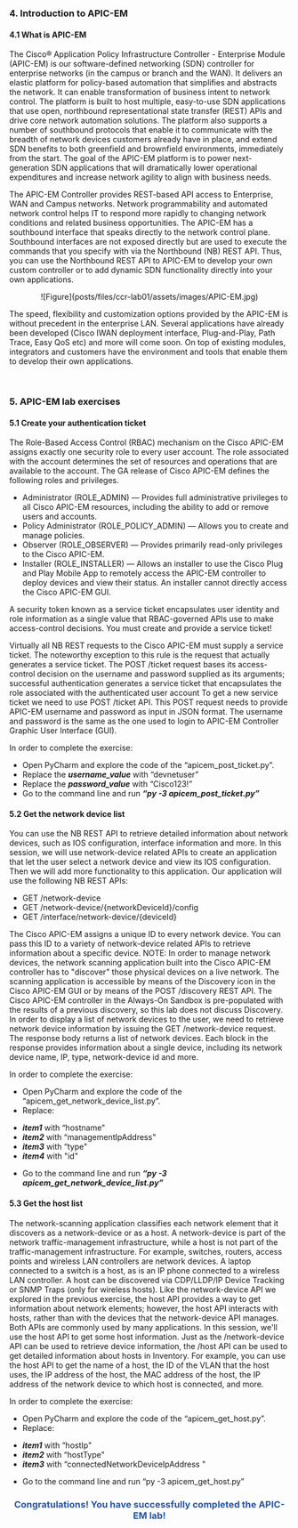 <h3 id="4. Introduction to APIC-EM">4. Introduction to APIC-EM</h3>

<h4 id="4.1 What is APIC-EM">4.1 What is APIC-EM</h4>

The Cisco® Application Policy Infrastructure Controller - Enterprise Module (APIC-EM) is our software-defined networking (SDN) controller for enterprise networks (in the campus or branch and the WAN). It delivers an elastic platform for policy-based automation that simplifies and abstracts the network. It can enable transformation of business intent to network control. The platform is built to host multiple, easy-to-use SDN applications that use open, northbound representational state transfer (REST) APIs and drive core network automation solutions. The platform also supports a number of southbound protocols that enable it to communicate with the breadth of network devices customers already have in place, and extend SDN benefits to both greenfield and brownfield environments, immediately from the start. The goal of the APIC-EM platform is to power next-generation SDN applications that will dramatically lower operational expenditures and increase network agility to align with business needs.

The APIC-EM Controller provides REST-based API access to Enterprise, WAN and Campus networks. Network programmability and automated network control helps IT to respond more rapidly to changing network conditions and related business opportunities.
The APIC-EM has a southbound interface that speaks directly to the network control plane. Southbound interfaces are not exposed directly but are used to execute the commands that you specify with via the Northbound (NB) REST API. Thus, you can use the Northbound REST API to APIC-EM to develop your own custom controller or to add dynamic SDN functionality directly into your own applications.

<div align="center">
![Figure](posts/files/ccr-lab01/assets/images/APIC-EM.jpg)
</div>

The speed, flexibility and customization options provided by the APIC-EM is without precedent in the enterprise LAN. Several applications have already been developed (Cisco IWAN deployment interface, Plug-and-Play, Path Trace, Easy QoS etc) and more will come soon. On top of existing modules, integrators and customers have the environment and tools that enable them to develop their own applications.


</br>
<h3 id="5. APIC-EM lab exercises">5. APIC-EM lab exercises</h3>

<h4 id="[5.1 Create your authentication ticket">5.1 Create your authentication ticket</h4>

The Role-Based Access Control (RBAC) mechanism on the Cisco APIC-EM assigns exactly one security role to every user account. The role associated with the account determines the set of resources and operations that are available to the account. The GA release of Cisco APIC-EM defines the following roles and privileges.
*	Administrator (ROLE_ADMIN) — Provides full administrative privileges to all Cisco APIC-EM resources, including the ability to add or remove users and accounts.
*	Policy Administrator (ROLE_POLICY_ADMIN) — Allows you to create and manage policies.
*	Observer (ROLE_OBSERVER) — Provides primarily read-only privileges to the Cisco APIC-EM.
*	Installer (ROLE_INSTALLER) — Allows an installer to use the Cisco Plug and Play Mobile App to remotely access the APIC-EM controller to deploy devices and view their status. An installer cannot directly access the Cisco APIC-EM GUI.

A security token known as a service ticket encapsulates user identity and role information as a single value that RBAC-governed APIs use to make access-control decisions. You must create and provide a service ticket!

Virtually all NB REST requests to the Cisco APIC-EM must supply a service ticket. The noteworthy exception to this rule is the request that actually generates a service ticket. The POST /ticket request bases its access-control decision on the username and password supplied as its arguments; successful authentication generates a service ticket that encapsulates the role associated with the authenticated user account
To get a new service ticket we need to use POST /ticket API. This POST request needs to provide APIC-EM username and password as input in JSON format. The username and password is the same as the one used to login to APIC-EM Controller Graphic User Interface (GUI).

In order to complete the exercise:
*	Open PyCharm and explore the code of the “apicem_post_ticket.py”.
*	Replace the ***username_value*** with “devnetuser”
*	Replace the ***password_value*** with “Cisco123!”
*	Go to the command line and run ***“py -3 apicem_post_ticket.py”***



<h4 id="5.2 Get the network device list">5.2 Get the network device list</h4>

You can use the NB REST API to retrieve detailed information about network devices, such as IOS configuration, interface information and more. In this session, we will use network-device related APIs to create an application that let the user select a network device and view its IOS configuration. Then we will add more functionality to this application.
Our application will use the following NB REST APIs:

*	GET /network-device
*	GET /network-device/{networkDeviceId}/config
*	GET /interface/network-device/{deviceId}

The Cisco APIC-EM assigns a unique ID to every network device. You can pass this ID to a variety of network-device related APIs to retrieve information about a specific device.
NOTE: In order to manage network devices, the network scanning application built into the Cisco APIC-EM controller has to "discover" those physical devices on a live network. The scanning application is accessible by means of the Discovery icon in the Cisco APIC-EM GUI or by means of the POST /discovery REST API.
The Cisco APIC-EM controller in the Always-On Sandbox is pre-populated with the results of a previous discovery, so this lab does not discuss Discovery.
In order to display a list of network devices to the user, we need to retrieve network device information by issuing the GET /network-device request. The response body returns a list of network devices. Each block in the response provides information about a single device, including its network device name, IP, type, network-device id and more.

In order to complete the exercise:
*	Open PyCharm and explore the code of the “apicem_get_network_device_list.py”.
*	Replace:
-	***item1*** with “hostname"
-	***item2*** with “managementIpAddress"
-	***item3*** with “type"
-	***item4*** with "id"
*	Go to the command line and run ***“py -3 apicem_get_network_device_list.py”***


<h4 name="5.3 Get the host list">5.3 Get the host list</h4>

The network-scanning application classifies each network element that it discovers as a network-device or as a host. A network-device is part of the network traffic-management infrastructure, while a host is not part of the traffic-management infrastructure. For example, switches, routers, access points and wireless LAN controllers are network devices. A laptop connected to a switch is a host, as is an IP phone connected to a wireless LAN controller. A host can be discovered via CDP/LLDP/IP Device Tracking or SNMP Traps (only for wireless hosts).
Like the network-device API we explored in the previous exercise, the host API provides a way to get information about network elements; however, the host API interacts with hosts, rather than with the devices that the network-device API manages. Both APIs are commonly used by many applications. In this session, we'll use the host API to get some host information.
Just as the /network-device API can be used to retrieve device information, the /host API can be used to get detailed information about hosts in Inventory. For example, you can use the host API to get the name of a host, the ID of the VLAN that the host uses, the IP address of the host, the MAC address of the host, the IP address of the network device to which host is connected, and more.


In order to complete the exercise:
*	Open PyCharm and explore the code of the “apicem_get_host.py”.
*	Replace:
-	***item1*** with “hostIp"
-	***item2*** with “hostType"
-	***item3*** with “connectedNetworkDeviceIpAddress "
*	Go to the command line and run “py -3 apicem_get_host.py”

<div align="center">
<h3 style="color: #2155ae">
Congratulations! You have successfully completed the APIC-EM lab!
</h3>
</div>



</br>
